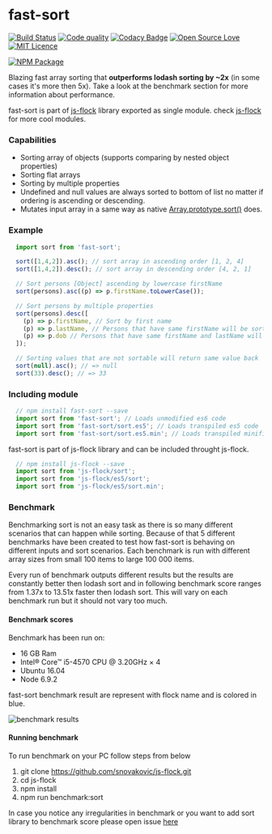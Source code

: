 # fast-sort

[![Build Status](https://travis-ci.org/snovakovic/js-flock.svg?branch=master)](https://travis-ci.org/snovakovic/js-flock)
[![Code quality](https://api.codacy.com/project/badge/grade/fe5f8741eaed4c628bca3761c32c3b68)](https://www.codacy.com/app/snovakovic/js-flock/dashboard?bid=4653162)
[![Codacy Badge](https://api.codacy.com/project/badge/Coverage/f0ea30fd63bd4bc88ea3b0965094ced1)](https://www.codacy.com/app/snovakovic/js-flock?utm_source=github.com&utm_medium=referral&utm_content=snovakovic/js-flock&utm_campaign=Badge_Coverage)
[![Open Source Love](https://badges.frapsoft.com/os/v1/open-source.svg?v=103)](https://opensource.org/)
[![MIT Licence](https://badges.frapsoft.com/os/mit/mit.svg?v=103)](https://opensource.org/licenses/mit-license.php)

[![NPM Package](https://nodei.co/npm/fast-sort.png)](https://www.npmjs.com/package/fast-sort)


Blazing fast array sorting that **outperforms lodash sorting by ~2x** (in some cases it's more then 5x).
Take a look at the benchmark section for more information about performance.

fast-sort is part of [js-flock](https://www.npmjs.com/package/js-flock) library exported as single module. check [js-flock](https://www.npmjs.com/package/js-flock) for more cool modules.


### Capabilities

* Sorting array of objects (supports comparing by nested object properties)
* Sorting flat arrays
* Sorting by multiple properties
* Undefined and null values are always sorted to bottom of list no matter if ordering is ascending or descending.
* Mutates input array in a same way as native [Array.prototype.sort()](https://developer.mozilla.org/en-US/docs/Web/JavaScript/Reference/Global_Objects/Array/sort) does.


### Example

```javascript
  import sort from 'fast-sort';

  sort([1,4,2]).asc(); // sort array in ascending order [1, 2, 4]
  sort([1,4,2]).desc(); // sort array in descending order [4, 2, 1]

  // Sort persons [Object] ascending by lowercase firstName
  sort(persons).asc((p) => p.firstName.toLowerCase());

  // Sort persons by multiple properties
  sort(persons).desc([
    (p) => p.firstName, // Sort by first name
    (p) => p.lastName, // Persons that have same firstName will be sorted by lastName
    (p) => p.dob // Persons that have same firstName and lastName will be sorted by dob
  ]);

  // Sorting values that are not sortable will return same value back
  sort(null).asc(); // => null
  sort(33).desc(); // => 33
```

### Including module

```javascript
  // npm install fast-sort --save
  import sort from 'fast-sort'; // Loads unmodified es6 code
  import sort from 'fast-sort/sort.es5'; // Loads transpiled es5 code
  import sort from 'fast-sort/sort.es5.min'; // Loads transpiled minified es5 code
```

fast-sort is part of js-flock library and can be included throught js-flock.

```javascript
  // npm install js-flock --save
  import sort from 'js-flock/sort';
  import sort from 'js-flock/es5/sort';
  import sort from 'js-flock/es5/sort.min';
```

### Benchmark

Benchmarking sort is not an easy task as there is so many different scenarios that can happen while sorting.
Because of that 5 different benchmarks have been created to test how fast-sort is behaving on different inputs and sort scenarios.
Each benchmark is run with different array sizes from small 100 items to large 100 000 items.

Every run of benchmark outputs different results but the results are constantly better then lodash sort and in following benchmark score ranges from 1.37x to 13.51x faster then lodash sort. This will vary on each benchmark run but it should not vary too much.


#### Benchmark scores

Benchmark has been run on:

* 16 GB Ram
* Intel® Core™ i5-4570 CPU @ 3.20GHz × 4
* Ubuntu 16.04
* Node 6.9.2

fast-sort benchmark result are represent with flock name and is colored in blue.


![benchmark results](https://github.com/snovakovic/fast-sort/raw/master/benchmark.png)


#### Running benchmark

To run benchmark on your PC follow steps from below

1) git clone https://github.com/snovakovic/js-flock.git
2) cd js-flock
3) npm install
4) npm run benchmark:sort

In case you notice any irregularities in benchmark or you want to add sort library to benchmark score
please open issue [here](https://github.com/snovakovic/js-flock/issues)
